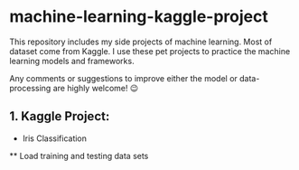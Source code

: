 # machine-learning-kaggle-project

This repository includes my side projects of machine learning. Most of dataset come from Kaggle. I use these pet projects to practice the machine learning models and frameworks. 

Any comments or suggestions to improve either the model or data-processing are highly welcome! 😉 

## 1. Kaggle Project:

* Iris Classification

** Load training and testing data sets

